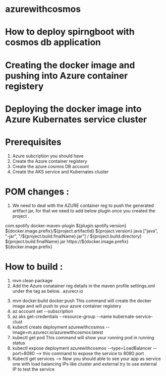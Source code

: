 # azurewithcosmos
# How to deploy spirngboot with cosmos db application
# Creating the docker image and pushing into  Azure container registery  
# Deploying the docker image into Azure Kubernates service cluster

# Prerequisites 
  1. Azure subcription you should have
  2. Create the Azure container registery
  3. Create the azure cosmos DB account
  4. Create the AKS service and Kubernates cluster
  
  
# POM changes :

1. We need to deal with the AZURE container reg to push the generated artifact jar, for that we need to add below plugin once you created the project .

<plugin>
				<groupId>com.spotify</groupId>
				<artifactId>docker-maven-plugin</artifactId>
				<version>${plugin.spotify.version}</version>
				<configuration>
					<imageName>${docker.image.prefix}/${project.artifactId}</imageName>
					<imageTags>
						<imageTag>${project.version}</imageTag>
					</imageTags>
					<baseImage>java</baseImage>
					<entryPoint>["java", "-jar", "/${project.build.finalName}.jar"]</entryPoint>
					<resources>
						<resource>
							<targetPath>/</targetPath>
							<directory>${project.build.directory}</directory>
							<include>${project.build.finalName}.jar</include>
						</resource>
					</resources>
					<registryUrl>https://${docker.image.prefix}</registryUrl>
					<serverId>${docker.image.prefix}</serverId>
				</configuration>
			</plugin>
      
 # How to build :
 
 1. mvn clean package 
 2. Add the Azure conatainer reg details in the  maven profile settings.xml under the <servers> tag as below.
      <server>
  <id><your Azure container registery name>.azurecr.io</id>
  <username><azure container reg user></username>
  <password><azure container reg password></password>
  <configuration>
    <email><Your email></email>
  </configuration>
</server>

   3. mvn docker:build docker:push
        This command will create the docker image and will push to your  azure container registery
   4. az account set --subscription <your subcription name>
   5. az aks get-credentials --resource-group <your resource group> --name kubernate-service-clust
   6. kubectl create deployment azurewithcosmos --image=m<your azure container registery name>.azurecr.io/azurewithcosmos:latest
   7. kubectl get pod    This command will show your running pod in running status
   8. kubectl expose deployment azurewithcosmos --type=LoadBalancer --port=8080  —> this command to expose the service to 8080 port 
   9. Kubectl get services —> Now you should able to see your app as service one with load balancing  IPs like cluster and external try to use external IP to test the  service
    
      
      
      
      
      
     
